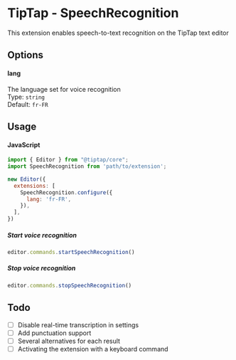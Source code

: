 # TipTap - SpeechRecognition

This extension enables speech-to-text recognition on the TipTap text editor

## Options

#### lang
The language set for voice recognition
<br>
Type: `string`<br>
Default: `fr-FR`

## Usage

#### JavaScript

```js
import { Editor } from "@tiptap/core";
import SpeechRecognition from 'path/to/extension';

new Editor({
  extensions: [
    SpeechRecognition.configure({
      lang: 'fr-FR',
    }),
  ],
})
```

##### Start voice recognition
```js
editor.commands.startSpeechRecognition()
```

##### Stop voice recognition
```js
editor.commands.stopSpeechRecognition()
```

## Todo

- [ ] Disable real-time transcription in settings
- [ ] Add punctuation support
- [ ] Several alternatives for each result
- [ ] Activating the extension with a keyboard command